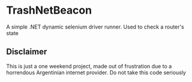 # TrashNetBeacon
A simple .NET dynamic selenium driver runner. Used to check a router's state

## Disclaimer
This is just a one weekend project, made out of frustration due to a horrendous Argentinian internet provider. Do not take this code seriously